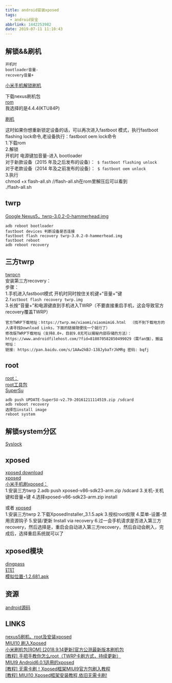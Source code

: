 ```yaml
---
title: android安装xposed
tags:
  - android安全
abbrlink: 1442253982
date: 2019-07-11 11:10:43
---
```


## 解锁&&刷机
```
开机时
bootloader音量-
recovery音量+
```

[小米手机解锁刷机](https://tea9.xyz/post/2987589929.html)  

下载nexus刷机包  
[rom](https://developers.google.com/android/images?hl=zh-CN)  
我选择的是4.4.4(KTU84P)  

[刷机](https://blog.csdn.net/u012417380/article/details/72843185)  


这时如果你想重新锁定设备的话，可以再次进入fastboot 模式，执行fastboot flashing lock命令,老设备执行：fastboot oem lock命令  
1.下载rom  
2.解锁   
开机时 电源键加音量-进入 bootloader  
对于新款设备（2015 年及之后发布的设备）：` $ fastboot flashing unlock`  
对于老款设备（2014 年及之前发布的设备）：` $ fastboot oem unlock`  
3.执行  
chmod +x flash-all.sh //flash-all.sh在rom里解压后可以看到  
./flash-all.sh  


## twrp
[Google Nexus5，twrp-3.0.2-0-hammerhead.img](https://dl.twrp.me/hammerhead/twrp-3.0.2-0-hammerhead.img.html)  

```
adb reboot bootloader
fastboot devices 判断设备是否连接
fastboot flash recovery twrp-3.0.2-0-hammerhead.img
fastboot reboot
adb reboot recovery
```

## 三方twrp
[twrpcn](https://pan.baidu.com/s/1noqUurLtzwwqKOWC1SHrlQ)  
安装第三方recovery：  
步骤：  
1.手机进入fastboot模式 开机时同时按住关机键+“音量+”键  
2.```fastboot flash recovery twrp.img```   
3.长按“音量+”和电源键直到手机进入TWRP（不要直接重启手机，这会导致官方recovery覆盖TWRP）  

```
官方TWRP下载地址：https://twrp.me/xiaomi/xiaomimi6.html  （找不到下载地方的人请寻找Download Links，下面的链接随便找一个就行了）
修改版TWRP下载地址（支持8.0+，目前9.0无可以揭秘内部存储的方法）：https://www.androidfilehost.com/?fid=818070582850499029（需fan强），搬运地址：
链接: https://pan.baidu.com/s/1AAw2kBJ-138JybaTrJkMRg 密码: bqfj
```

## root
[root：](https://blog.csdn.net/u011303443/article/details/53733433)  
[root工具包](https://download.chainfire.eu/363/CF-Root/CF-Auto-Root/CF-Auto-Root-hammerhead-hammerhead-nexus5.zip)  
[SuperSu](https://download.chainfire.eu/1016/SuperSU/UPDATE-SuperSU-v2.79-20161211114519.zip)  
```
adb push UPDATE-SuperSU-v2.79-20161211114519.zip /sdcard
adb reboot recovery
选择包install image
reboot system
```

## 解锁system分区
[Syslock](https://www.coolapk.com/apk/com.lerist.syslock)  

## xposed
[xposed download](https://forum.xda-developers.com/showthread.php?t=3034811)  
[xposed](https://pan.baidu.com/s/1Gl0xz2MypraJxBCSDAuy1Q)  
[小米手机刷xposed：](http://www.miui.com/thread-16911319-1-1.html)  
1.安装三方twrp
2.adb push xposed-v86-sdk23-arm.zip /sdcard
3.关机-关机键和音量+键
4.选择xposed-v86-sdk23-arm.zip install

或者
[xposed](https://pan.baidu.com/s/1Gl0xz2MypraJxBCSDAuy1Q)  
1.安装三方twrp
2.下载XposedInstaller_3.1.5.apk
3.授权root权限
4.菜单-设置-禁用资源钩子
5.安装/更新 Install via recovery
6.过一会手机请求是否进入第三方recovery，然后选择是，重启会自动进入第三方recovery，然后自动会刷入，完成后，选择重启系统就可以了

## xposed模块
[dingpass](https://pan.baidu.com/s/1Ewka-m5x5RjLrBijAu98SQ)  
[钉钉](https://www.coolapk.com/apk/com.alibaba.android.rimet)  
[模拟位置-1.2.681.apk](https://www.lanzous.com/i4fuyve)  

## 资源
[android源码](https://pan.baidu.com/s/1ngsZs#list/path=%2FAndroid%E6%BA%90%E7%A0%81)  


## LINKS
[nexus5刷机、root及安装xposed](http://eternalsakura13.com/2018/01/19/nexus51/)  
[MIUI10 刷入Xposed](https://www.jianshu.com/p/deda23174d69)  
[小米刷机包[ROM] [2018.9.14更新]官方公测最新版本刷机包](http://www.miui.com/thread-16168539-1-1.html)  
[[教程] 手把手教你怎么root（TWRP卡刷方式，持续更新）](http://www.miui.com/thread-12263814-1-1.html)  
[MIUI9 Android6.0.1适用的xposed](https://www.52pojie.cn/thread-657193-1-1.html)  
[[教程] 无需卡刷！Xposed框架MIUI9官方包刷入教程](http://www.miui.com/thread-12259633-1-1.html)  
[[教程] MIUI10 Xposed框架安装教程,依旧无需卡刷!](http://www.miui.com/thread-16911319-1-1.html)  

